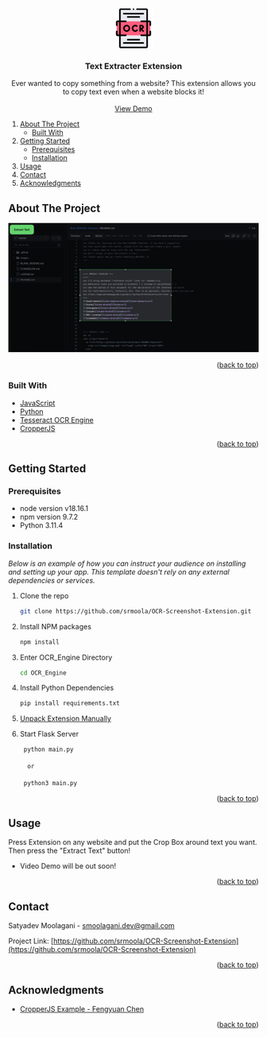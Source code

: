 
<a name="readme-top"></a>

<br />
<div align="center">

  <img src="images/ocr.png" alt="Logo" width="80" height="80">


  <h3 align="center">Text Extracter Extension</h3>

  <p align="center">
    Ever wanted to copy something from a website? This extension allows you to copy text even when a website blocks it!
    <br />
    <br />
    <a href="#Usage">View Demo</a>
  </p>
</div>




  
  <ol>
    <li>
      <a href="#about-the-project">About The Project</a>
      <ul>
        <li><a href="#built-with">Built With</a></li>
      </ul>
    </li>
    <li>
      <a href="#getting-started">Getting Started</a>
      <ul>
        <li><a href="#prerequisites">Prerequisites</a></li>
        <li><a href="#installation">Installation</a></li>
      </ul>
    </li>
    <li><a href="#usage">Usage</a></li>
    <li><a href="#contact">Contact</a></li>
    <li><a href="#acknowledgments">Acknowledgments</a></li>
  </ol>



<!-- ABOUT THE PROJECT -->
## About The Project

<img src="images/demo.png" alt="Demo Screenshot">

<p align="right">(<a href="#readme-top">back to top</a>)</p>



### Built With

* <a href="https://www.javascript.com/">JavaScript</a>
* <a href="https://www.python.org/">Python</a>
* <a href="https://github.com/tesseract-ocr/tesseract">Tesseract OCR Engine</a>
* <a href="https://github.com/fengyuanchen/cropperjs">CropperJS</a>
<p align="right">(<a href="#readme-top">back to top</a>)</p>



<!-- GETTING STARTED -->
## Getting Started

### Prerequisites

* node version v18.16.1
* npm version 9.7.2
* Python 3.11.4

### Installation

_Below is an example of how you can instruct your audience on installing and setting up your app. This template doesn't rely on any external dependencies or services._

1. Clone the repo
   ```sh
   git clone https://github.com/srmoola/OCR-Screenshot-Extension.git
   ```
2. Install NPM packages
   ```sh
   npm install
   ```
3. Enter OCR_Engine Directory
   ```sh
   cd OCR_Engine
   ```

4. Install Python Dependencies
   ```sh
   pip install requirements.txt
   ```

5. <a href = "https://developer.chrome.com/docs/extensions/get-started/tutorial/hello-world#load-unpacked">Unpack Extension Manually</a>

6. Start Flask Server
   ```sh
    python main.py
   
     or
   
    python3 main.py
   ```

<p align="right">(<a href="#readme-top">back to top</a>)</p>



<!-- USAGE EXAMPLES -->
## Usage
<p id="Usage"></p>

Press Extension on any website and put the Crop Box around text you want. Then press the "Extract Text" button!

* Video Demo will be out soon!

<p align="right">(<a href="#readme-top">back to top</a>)</p>


<!-- CONTACT -->
## Contact

Satyadev Moolagani - smoolagani.dev@gmail.com

Project Link: [https://github.com/srmoola/OCR-Screenshot-Extension](https://github.com/srmoola/OCR-Screenshot-Extension)

<p align="right">(<a href="#readme-top">back to top</a>)</p>



<!-- ACKNOWLEDGMENTS -->
## Acknowledgments

* [CropperJS Example - Fengyuan Chen](https://github.com/fengyuanchen/cropperjs)

<p align="right">(<a href="#readme-top">back to top</a>)</p>
